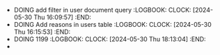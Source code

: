 - DOING add filter in user document query
  :LOGBOOK:
  CLOCK: [2024-05-30 Thu 16:09:57]
  :END:
- DOING Add reasons in users table
  :LOGBOOK:
  CLOCK: [2024-05-30 Thu 16:15:53]
  :END:
- DOING 1199
  :LOGBOOK:
  CLOCK: [2024-05-30 Thu 18:13:04]
  :END:
-